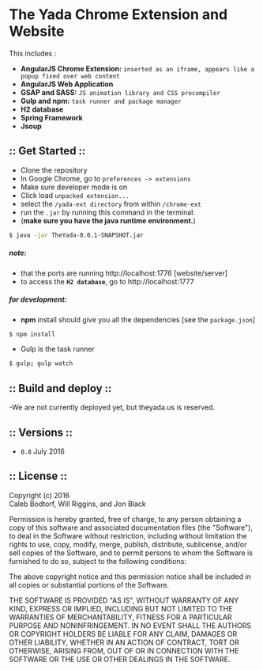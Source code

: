 The Yada Chrome Extension and Website
================

This includes :

- **AngularJS Chrome Extension:**
`inserted as an iframe, appears like a popup fixed over web content`
- **AngularJS Web Application**
- **GSAP and SASS:** `JS animation library and CSS precompiler`
- **Gulp and npm:** `task runner and package manager`
- **H2 database**
- **Spring Framework**
- **Jsoup**

## :: Get Started ::
- Clone the repository
- In Google Chrome, go to `preferences -> extensions`
- Make sure developer mode is on
- Click load `unpacked extension...`
- select the `/yada-ext directory` from within `/chrome-ext`
- run the `.jar` by running this command in the terminal:  
- (**make sure you have the java runtime environment.**)
```sh
$ java -jar TheYada-0.0.1-SNAPSHOT.jar
```
##### note:
- that the ports are running http://localhost:1776 [website/server]
- to access the **`H2 database`**, go to http://localhost:1777  

##### for development:
- **npm** install should give you all the dependencies [see the `package.json`]
```sh
$ npm install
```
- Gulp is the task runner
```sh
$ gulp; gulp watch
```
## :: Build and deploy ::
-We are not currently deployed yet, but theyada.us is reserved.

## :: Versions ::
- `0.8` July 2016


## :: License ::

Copyright (c) 2016   
Caleb Bodtorf, Will Riggins, and Jon Black


Permission is hereby granted, free of charge, to any person obtaining a copy of this software and associated documentation files (the "Software"), to deal in the Software without restriction, including without limitation the rights to use, copy, modify, merge, publish, distribute, sublicense, and/or sell copies of the Software, and to permit persons to whom the Software is furnished to do so, subject to the following conditions:

The above copyright notice and this permission notice shall be included in all copies or substantial portions of the Software.

THE SOFTWARE IS PROVIDED "AS IS", WITHOUT WARRANTY OF ANY KIND, EXPRESS OR IMPLIED, INCLUDING BUT NOT LIMITED TO THE WARRANTIES OF MERCHANTABILITY, FITNESS FOR A PARTICULAR PURPOSE AND NONINFRINGEMENT. IN NO EVENT SHALL THE AUTHORS OR COPYRIGHT HOLDERS BE LIABLE FOR ANY CLAIM, DAMAGES OR OTHER LIABILITY, WHETHER IN AN ACTION OF CONTRACT, TORT OR OTHERWISE, ARISING FROM, OUT OF OR IN CONNECTION WITH THE SOFTWARE OR THE USE OR OTHER DEALINGS IN THE SOFTWARE.

